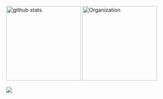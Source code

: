 <p align="left"> 
	<img alt="github stats"  height="200px"src="https://git-hub-readme-stats-clone2-kdf4.vercel.app/api/?username=rintarofujita&orgs=acme,evilcorp,fsociety&cont_private=true&theme=react" />
	<img alt="Organization" height="200px"  src="https://git-hub-readme-stats-clone2-kdf4.vercel.app/api/top-langs/?username=rintarofujita&langs_count=8&layout=donut&cont_private=true&role=OWNER,ORGANIZATION_MEMBER,COLLABORATOR&theme=react" />
</p>
<p align="left">
    <img src="https://skillicons.dev/icons?i=html,css,js,react,cpp,docker,py" />
</p>
